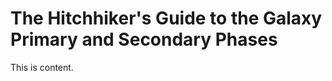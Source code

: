 # The Hitchhiker&#39;s Guide to the Galaxy Primary and Secondary Phases


    
  This is content.

    






